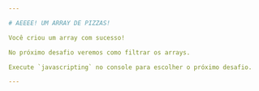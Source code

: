```yaml
---

# AEEEE! UM ARRAY DE PIZZAS!

Você criou um array com sucesso!

No próximo desafio veremos como filtrar os arrays.

Execute `javascripting` no console para escolher o próximo desafio.

---
```

